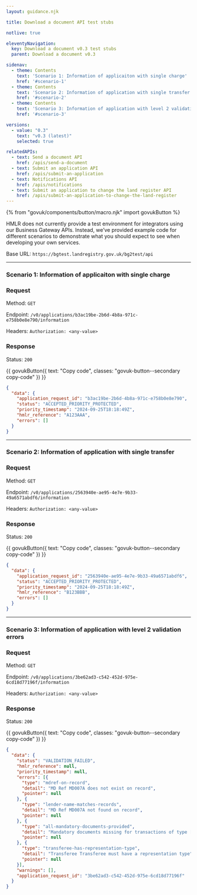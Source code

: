 ```yaml
---
layout: guidance.njk

title: Download a document API test stubs

notlive: true

eleventyNavigation:
  key: Download a document v0.3 test stubs
  parent: Download a document v0.3

sidenav:
  - theme: Contents
    text: 'Scenario 1: Information of applicaiton with single charge'
    href: '#scenario-1'
  - theme: Contents
    text: 'Scenario 2: Information of application with single transfer'
    href: '#scenario-2'
  - theme: Contents
    text: 'Scenario 3: Information of application with level 2 validation errors'
    href: '#scenario-3'

versions:
  - value: "0.3"
    text: "v0.3 (latest)"
    selected: true

relatedAPIs:
  - text: Send a document API
    href: /apis/send-a-document
  - text: Submit an application API
    href: /apis/submit-an-application
  - text: Notifications API
    href: /apis/notifications
  - text: Submit an application to change the land register API
    href: /apis/submit-an-application-to-change-the-land-register 
---
```

{% from "govuk/components/button/macro.njk" import govukButton %}


<p class="govuk-body">HMLR does not currently provide a test environment for integrators using our Business Gateway
  APIs. Instead, we’ve provided example code for different scenarios to demonstrate what you should expect to see
  when developing your own services.</p>
<p class="govuk-body">Base URL: <code class="x-govuk-code x-govuk-code--inline">https://bgtest.landregistry.gov.uk/bg2test/api</code></p>

<hr class="govuk-section-break govuk-section-break--l govuk-section-break--visible">

<section>
<h3 id="scenario-1" class="govuk-heading-m">Scenario 1: Information of applicaiton with single charge</h2>

<h3 class="govuk-heading-s">Request</h3>
<p class="govuk-body">Method: <code class="x-govuk-code x-govuk-code--inline">GET</code></p>
<p class="govuk-body">Endpoint: <code class="x-govuk-code x-govuk-code--inline">/v0/applications/b3ac19be-2b6d-4b8a-971c-e758b0e8e790/information</code></p>
<p class="govuk-body">Headers: <code class="x-govuk-code x-govuk-code--inline">Authorization: &ltany-value&gt</code></p>

<h3 class="govuk-heading-s">Response</h3>
<p class="govuk-body">Status: <code class="x-govuk-code x-govuk-code--inline">200</code></p>

<div class="code-wrapper">
{{ govukButton({ text: "Copy code", classes: "govuk-button--secondary copy-code" }) }}

```json
{
  "data": {
    "application_request_id": "b3ac19be-2b6d-4b8a-971c-e758b0e8e790",
    "status": "ACCEPTED_PRIORITY_PROTECTED",
    "priority_timestamp": "2024-09-25T18:18:49Z",
    "hmlr_reference": "A123AAA",
    "errors": []
  }
}
```
</div>
</section>

<hr class="govuk-section-break govuk-section-break--l govuk-section-break--visible">

<section>
<h3 id="scenario-2" class="govuk-heading-m">Scenario 2: Information of application with single transfer</h2>

<h3 class="govuk-heading-s">Request</h3>
<p class="govuk-body">Method: <code class="x-govuk-code x-govuk-code--inline">GET</code></p>
<p class="govuk-body">Endpoint: <code class="x-govuk-code x-govuk-code--inline">/v0/applications/2563940e-ae95-4e7e-9b33-49a6571abdf6/information</code></p>
<p class="govuk-body">Headers: <code class="x-govuk-code x-govuk-code--inline">Authorization: &ltany-value&gt</code></p>

<h3 class="govuk-heading-s">Response</h3>
<p class="govuk-body">Status: <code class="x-govuk-code x-govuk-code--inline">200</code></p>

<div class="code-wrapper">
{{ govukButton({ text: "Copy code", classes: "govuk-button--secondary copy-code" }) }}

```json
{
  "data": {
    "application_request_id": "2563940e-ae95-4e7e-9b33-49a6571abdf6",
    "status": "ACCEPTED_PRIORITY_PROTECTED",
    "priority_timestamp": "2024-09-25T18:18:49Z",
    "hmlr_reference": "B123BBB",
    "errors": []
  }
}
```
</div>
</section>

<hr class="govuk-section-break govuk-section-break--l govuk-section-break--visible">

<section>
<h3 id="scenario-3" class="govuk-heading-m">Scenario 3: Information of application with level 2 validation errors</h2>

<h3 class="govuk-heading-s">Request</h3>
<p class="govuk-body">Method: <code class="x-govuk-code x-govuk-code--inline">GET</code></p>
<p class="govuk-body">Endpoint: <code class="x-govuk-code x-govuk-code--inline">/v0/applications/3be62ad3-c542-452d-975e-6cd18d77196f/information</code></p>
<p class="govuk-body">Headers: <code class="x-govuk-code x-govuk-code--inline">Authorization: &ltany-value&gt</code></p>

<h3 class="govuk-heading-s">Response</h3>
<p class="govuk-body">Status: <code class="x-govuk-code x-govuk-code--inline">200</code></p>

<div class="code-wrapper">
{{ govukButton({ text: "Copy code", classes: "govuk-button--secondary copy-code" }) }}

```json
{
  "data": {
    "status": "VALIDATION_FAILED",
    "hmlr_reference": null,
    "priority_timestamp": null,
    "errors": [{
      "type": "mdref-on-record",
      "detail": "MD Ref MD007A does not exist on record",
      "pointer": null
    }, {
      "type": "lender-name-matches-records",
      "detail": "MD Ref MD007A not found on record",
      "pointer": null
    }, {
      "type": "all-mandatory-documents-provided",
      "detail": "Mandatory documents missing for transactions of type [T]",
      "pointer": null
    }, {
      "type": "transferee-has-representation-type",
      "detail": "Transferee Transferee must have a representation type",
      "pointer": null
    }],
    "warnings": [],
    "application_request_id": "3be62ad3-c542-452d-975e-6cd18d77196f"
  }
}
```
</div>
</section>
